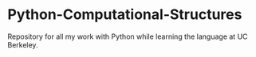 # Python-Computational-Structures
Repository for all my work with Python while learning the language at UC Berkeley.
